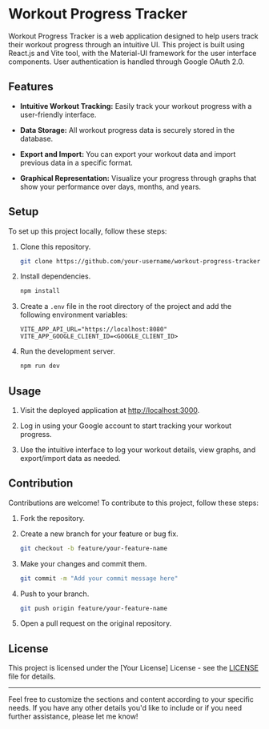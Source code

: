 # Workout Progress Tracker

Workout Progress Tracker is a web application designed to help users track their workout progress through an intuitive UI. This project is built using React.js and Vite tool, with the Material-UI framework for the user interface components. User authentication is handled through Google OAuth 2.0.

## Features

- **Intuitive Workout Tracking:** Easily track your workout progress with a user-friendly interface.
- **Data Storage:** All workout progress data is securely stored in the database.

- **Export and Import:** You can export your workout data and import previous data in a specific format.

- **Graphical Representation:** Visualize your progress through graphs that show your performance over days, months, and years.

## Setup

To set up this project locally, follow these steps:

1. Clone this repository.

   ```bash
   git clone https://github.com/your-username/workout-progress-tracker-ui.git
   ```

2. Install dependencies.

   ```bash
   npm install
   ```

3. Create a `.env` file in the root directory of the project and add the following environment variables:

   ```plaintext
   VITE_APP_API_URL="https://localhost:8080"
   VITE_APP_GOOGLE_CLIENT_ID=<GOOGLE_CLIENT_ID>
   ```

4. Run the development server.
   ```bash
   npm run dev
   ```

## Usage

1. Visit the deployed application at [http://localhost:3000](<[https://your-app-url.com](http://localhost:3000)>).

2. Log in using your Google account to start tracking your workout progress.

3. Use the intuitive interface to log your workout details, view graphs, and export/import data as needed.

## Contribution

Contributions are welcome! To contribute to this project, follow these steps:

1. Fork the repository.

2. Create a new branch for your feature or bug fix.

   ```bash
   git checkout -b feature/your-feature-name
   ```

3. Make your changes and commit them.

   ```bash
   git commit -m "Add your commit message here"
   ```

4. Push to your branch.

   ```bash
   git push origin feature/your-feature-name
   ```

5. Open a pull request on the original repository.

## License

This project is licensed under the [Your License] License - see the [LICENSE](LICENSE) file for details.

---

Feel free to customize the sections and content according to your specific needs. If you have any other details you'd like to include or if you need further assistance, please let me know!
